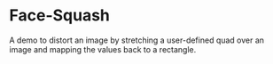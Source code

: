 Face-Squash
===========

A demo to distort an image by stretching a user-defined quad over an image and mapping the values back to a rectangle.